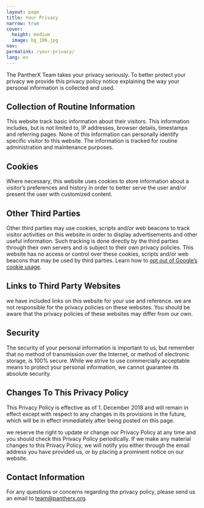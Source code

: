 ```yaml
---
layout: page
title: Your Privacy
narrow: true
cover:
  height: medium
  image: bg_106.jpg
nav:
permalink: /your-privacy/
lang: en
---
```


The PantherX Team takes your privacy seriously. To better protect your privacy we provide this privacy policy notice explaining the way your personal information is collected and used.

## Collection of Routine Information

This website track basic information about their visitors. This information includes, but is not limited to, IP addresses, browser details, timestamps and referring pages. None of this information can personally identify specific visitor to this website. The information is tracked for routine administration and maintenance purposes.

## Cookies

Where necessary, this website uses cookies to store information about a visitor’s preferences and history in order to better serve the user and/or present the user with customized content.

## Other Third Parties

Other third parties may use cookies, scripts and/or web beacons to track visitor activities on this website in order to display advertisements and other useful information. Such tracking is done directly by the third parties through their own servers and is subject to their own privacy policies. This website has no access or control over these cookies, scripts and/or web beacons that may be used by third parties. Learn how to [opt out of Google’s cookie usage](http://www.google.com/privacy_ads.html).

## Links to Third Party Websites

we have included links on this website for your use and reference. we are not responsible for the privacy policies on these websites. You should be aware that the privacy policies of these websites may differ from our own.

## Security

The security of your personal information is important to us, but remember that no method of transmission over the Internet, or method of electronic storage, is 100% secure. While we strive to use commercially acceptable means to protect your personal information, we cannot guarantee its absolute security.

## Changes To This Privacy Policy

This Privacy Policy is effective as of 1. December 2018 and will remain in effect except with respect to any changes in its provisions in the future, which will be in effect immediately after being posted on this page.

we reserve the right to update or change our Privacy Policy at any time and you should check this Privacy Policy periodically. If we make any material changes to this Privacy Policy, we will notify you either through the email address you have provided us, or by placing a prominent notice on our website.

## Contact Information

For any questions or concerns regarding the privacy policy, please send us an email to [team@pantherx.org](mailto:team@pantherx.org).
